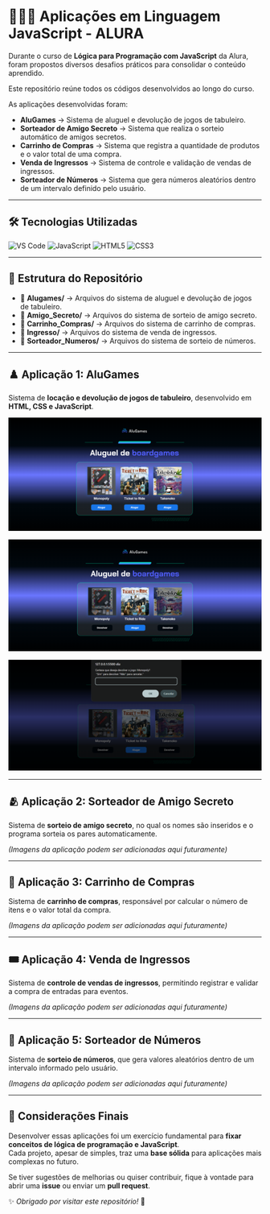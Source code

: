 # 🧑🏽‍💻 Aplicações em Linguagem JavaScript - ALURA

Durante o curso de **Lógica para Programação com JavaScript** da Alura, foram propostos diversos desafios práticos para consolidar o conteúdo aprendido.  

Este repositório reúne todos os códigos desenvolvidos ao longo do curso.  

As aplicações desenvolvidas foram:  
- **AluGames** → Sistema de aluguel e devolução de jogos de tabuleiro.  
- **Sorteador de Amigo Secreto** → Sistema que realiza o sorteio automático de amigos secretos.  
- **Carrinho de Compras** → Sistema que registra a quantidade de produtos e o valor total de uma compra.  
- **Venda de Ingressos** → Sistema de controle e validação de vendas de ingressos.  
- **Sorteador de Números** → Sistema que gera números aleatórios dentro de um intervalo definido pelo usuário.  

---

## 🛠️ Tecnologias Utilizadas

![VS Code](https://img.shields.io/badge/Visual%20Studio%20Code-0078d7?style=for-the-badge&logo=visual-studio-code&logoColor=white)
![JavaScript](https://img.shields.io/badge/JavaScript-F7DF1E?style=for-the-badge&logo=javascript&logoColor=black)
![HTML5](https://img.shields.io/badge/HTML5-e34f26?style=for-the-badge&logo=html5&logoColor=white)
![CSS3](https://img.shields.io/badge/CSS3-1572B6?style=for-the-badge&logo=css3&logoColor=white)

---

## 📂 Estrutura do Repositório

- 📂 **Alugames/** → Arquivos do sistema de aluguel e devolução de jogos de tabuleiro.  
- 📂 **Amigo_Secreto/** → Arquivos do sistema de sorteio de amigo secreto.  
- 📂 **Carrinho_Compras/** → Arquivos do sistema de carrinho de compras.  
- 📂 **Ingresso/** → Arquivos do sistema de venda de ingressos.  
- 📂 **Sorteador_Numeros/** → Arquivos do sistema de sorteio de números.  

---

## ♟️ Aplicação 1: AluGames

Sistema de **locação e devolução de jogos de tabuleiro**, desenvolvido em **HTML, CSS e JavaScript**.  

<p align="center">
  <img src="imagens/alugames_aluguel.png" alt="Tela de Aluguel" width="600px"/>
</p>
<p align="center">
  <img src="imagens/alugames_alugado.png" alt="Tela de Jogo Alugado" width="600px"/>
</p>
<p align="center">
  <img src="imagens/alugames_devolucao.png" alt="Tela de Devolução" width="600px"/>
</p>

---

## 🫂 Aplicação 2: Sorteador de Amigo Secreto

Sistema de **sorteio de amigo secreto**, no qual os nomes são inseridos e o programa sorteia os pares automaticamente.  

*(Imagens da aplicação podem ser adicionadas aqui futuramente)*

---

## 🛒 Aplicação 3: Carrinho de Compras

Sistema de **carrinho de compras**, responsável por calcular o número de itens e o valor total da compra.  

*(Imagens da aplicação podem ser adicionadas aqui futuramente)*

---

## 🎟️ Aplicação 4: Venda de Ingressos

Sistema de **controle de vendas de ingressos**, permitindo registrar e validar a compra de entradas para eventos.  

*(Imagens da aplicação podem ser adicionadas aqui futuramente)*

---

## 🔢 Aplicação 5: Sorteador de Números

Sistema de **sorteio de números**, que gera valores aleatórios dentro de um intervalo informado pelo usuário.  

*(Imagens da aplicação podem ser adicionadas aqui futuramente)*

---

## 📌 Considerações Finais

Desenvolver essas aplicações foi um exercício fundamental para **fixar conceitos de lógica de programação e JavaScript**.  
Cada projeto, apesar de simples, traz uma **base sólida** para aplicações mais complexas no futuro.  

Se tiver sugestões de melhorias ou quiser contribuir, fique à vontade para abrir uma **issue** ou enviar um **pull request**.  

✨ *Obrigado por visitar este repositório!* 🚀
